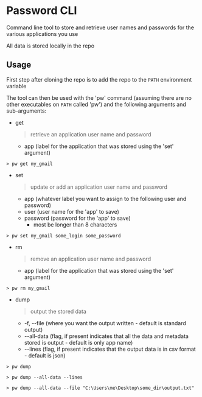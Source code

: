 # Password CLI

Command line tool to store and retrieve user names and passwords for the various applications
you use

All data is stored locally in the repo


## Usage

First step after cloning the repo is to add the repo to the `PATH` environment variable

The tool can then be used with the 'pw' command (assuming there are no other executables on `PATH` called 'pw')
and the following arguments and sub-arguments:

* get
	> retrieve an application user name and password
    + app (label for the application that was stored using the 'set' argument)
```console
> pw get my_gmail
```

* set
	> update or add an application user name and password
    + app (whatever label you want to assign to the following user and password)
	+ user (user name for the 'app' to save)
	+ password (password for the 'app' to save)
		- most be longer than 8 characters
```console
> pw set my_gmail some_login some_password
```

* rm
	> remove an application user name and password
    + app (label for the application that was stored using the 'set' argument)
```console
> pw rm my_gmail
```

* dump
	> output the stored data
    + -f, --file (where you want the output written - default is standard output)
	+ --all-data (flag, if present indicates that all the data and metadata stored is output - default is only app name)
	+ --lines (flag, if present indicates that the output data is in csv format - default is json)
```console
> pw dump
```
```console
> pw dump --all-data --lines
```
```console
> pw dump --all-data --file "C:\Users\me\Desktop\some_dir\output.txt"
```
